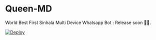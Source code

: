 # Queen-MD
World Best First Sinhala Multi Device Whatsapp Bot : Release soon 🔮✨.

[![Deploy](https://www.herokucdn.com/deploy/button.svg)](https://heroku.com/deploy?template=https://github.com/genux-official/Queen-MD)
